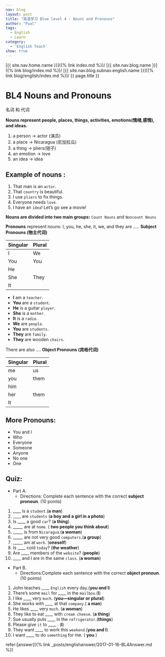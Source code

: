 ```yaml
---
nav: blog
layout: post
title: "英语学习 Blue level 4 - Nouns and Pronouns"
author: "Pual"
tags:
  - English
  - Learn
category:
  - 'English Teach'
show: true
---
```


[{{ site.nav.home.name }}]({% link index.md %})/
[{{ site.nav.blog.name }}]({% link blog/index.md %})/
[{{ site.nav.blog.subnav.english.name }}]({% link blog/english/index.md %})/
{{ page.title }}

# BL4 Nouns and  Pronouns
名词 和 代词

__Nouns represent people, places, things, activities, emotions(情绪,感情), and ideas.__

1. a person ->  actor (演员)
2. a place -> Nicaragua (尼加拉瓜)
3. a thing -> pliers(钳子)
4. an emotion -> love
5. an idea -> idea

## Example  of nouns :
1. That man is an `actor`.
2. That `country` is beautiful.
3. I use `pliers` to fix things.
4. Everyone needs `love`.
5. I have an `idea`! Let’s go see a movie!

__Nouns are divided into two main groups:__
`Count Nouns` and `Noncount Nouns`

__Pronouns__ represent nouns: I, you, he, she, it, we, and they are …..
    __Subject Pronouns (物主代词)__

Singular | Plural
--------- | --------
I | We
You | You
He | 
She | They
It | 


* __I__ am a `teacher`.
* __You__ are a `student`.
* __He__ is a guitar `player`.
* __She__ is a `mother`.
* __It__ is a `radio`.
* __We__ are `people`.
* __You__ are `students`.
* __They__ are `family`.
* __They__ are wooden `chairs`.

There are also ….
    __Object Pronouns (宾格代词)__

Singular | Plural
--------- | --------
me | us
you | them
him | 
her | them
It | 

## __More Pronouns:__
* You and I
* Who
* Everyone
* Someone
* Anyone
* No one
* One

## Quiz:
* Part A.
    * Directions: Complete each sentence with the correct __subject pronoun__. (10 points)

1. ____ is a `student`.(**a man**)
2. ____ are `students` (**a boy and a girl in a photo**)
3. Is ____ a good `car`? (**a thing**)
4. _____ are at `home`. ( **two people you think about**)
5. _____ is from `Nicaragua`.(**a woman**)
6. _____ are not very good `computers`.(**a group**)
7. _____ am at `work`. (**oneself**)
8. Is ____ cold `today`? (**the weather**)
9. Are ____ members of the `website`? (**people**)
10. ____ and I are in the same `class`. (**a woman**)

* Part B.
    * Directions:Complete each sentence with the correct __object pronoun__.(10 points)

1. John teaches ____ `English` every day.(**you and I**)
2. There’s some `mail` for ____ in the `mailbox`.(**I**)
3. I like ____ very `much`. (**you—singular or plural**)
4. She works with ____ at that `company`.( **a man**)
5. He likes ____ very `much`. (**a woman**)
6. They like to eat ____ with `cream cheese`. (**a thing**)
7. Sue usually puts ____ in the `refrigerator`.(**things**)
8. Please give `it` to ____ . (**I**)
9. They want ____ to work this `weekend`.(**you and I**)
10. I want ____ to do `something` for me. ( **you** )

refer:[answer]({% link _posts/englishanswer/2017-01-16-BL4Answer.md %})

